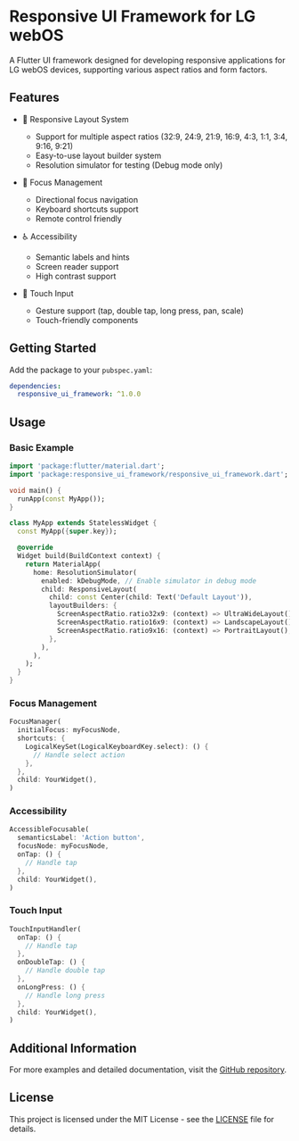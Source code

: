 # Responsive UI Framework for LG webOS

A Flutter UI framework designed for developing responsive applications for LG webOS devices, supporting various aspect ratios and form factors.

## Features

- 📱 Responsive Layout System
  - Support for multiple aspect ratios (32:9, 24:9, 21:9, 16:9, 4:3, 1:1, 3:4, 9:16, 9:21)
  - Easy-to-use layout builder system
  - Resolution simulator for testing (Debug mode only)

- 🎯 Focus Management
  - Directional focus navigation
  - Keyboard shortcuts support
  - Remote control friendly

- ♿ Accessibility
  - Semantic labels and hints
  - Screen reader support
  - High contrast support

- 📱 Touch Input
  - Gesture support (tap, double tap, long press, pan, scale)
  - Touch-friendly components

## Getting Started

Add the package to your `pubspec.yaml`:

```yaml
dependencies:
  responsive_ui_framework: ^1.0.0
```

## Usage

### Basic Example

```dart
import 'package:flutter/material.dart';
import 'package:responsive_ui_framework/responsive_ui_framework.dart';

void main() {
  runApp(const MyApp());
}

class MyApp extends StatelessWidget {
  const MyApp({super.key});

  @override
  Widget build(BuildContext context) {
    return MaterialApp(
      home: ResolutionSimulator(
        enabled: kDebugMode, // Enable simulator in debug mode
        child: ResponsiveLayout(
          child: const Center(child: Text('Default Layout')),
          layoutBuilders: {
            ScreenAspectRatio.ratio32x9: (context) => UltraWideLayout(),
            ScreenAspectRatio.ratio16x9: (context) => LandscapeLayout(),
            ScreenAspectRatio.ratio9x16: (context) => PortraitLayout(),
          },
        ),
      ),
    );
  }
}
```

### Focus Management

```dart
FocusManager(
  initialFocus: myFocusNode,
  shortcuts: {
    LogicalKeySet(LogicalKeyboardKey.select): () {
      // Handle select action
    },
  },
  child: YourWidget(),
)
```

### Accessibility

```dart
AccessibleFocusable(
  semanticsLabel: 'Action button',
  focusNode: myFocusNode,
  onTap: () {
    // Handle tap
  },
  child: YourWidget(),
)
```

### Touch Input

```dart
TouchInputHandler(
  onTap: () {
    // Handle tap
  },
  onDoubleTap: () {
    // Handle double tap
  },
  onLongPress: () {
    // Handle long press
  },
  child: YourWidget(),
)
```

## Additional Information

For more examples and detailed documentation, visit the [GitHub repository](https://github.com/your-username/responsive_ui_framework).

## License

This project is licensed under the MIT License - see the [LICENSE](LICENSE) file for details.
